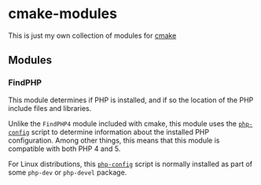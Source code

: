 cmake-modules
=============

This is just my own collection of modules for [cmake](http://www.cmake.org/)

## Modules

### FindPHP
This module determines if PHP is installed, and if so the location of the PHP include files and libraries.

Unlike the `FindPHP4` module included with cmake, this module uses the
[`php-config`](http://php.net/manual/en/install.pecl.php-config.php) script to determine
information about the installed PHP configuration.  Among other things, this means that this
module is compatible with both PHP 4 and 5.

For Linux distributions, this [`php-config`](http://php.net/manual/en/install.pecl.php-config.php)
script is normally installed as part of some `php-dev` or `php-devel` package.
